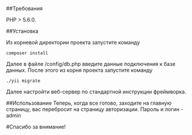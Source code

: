 ##Требования

PHP > 5.6.0.


##Установка

Из корневой директории проекта запустите команду

~~~
composer install
~~~

Далее в файле /config/db.php введите данные подключения к базе данных. После этого из корня проекта запустите команду

~~~
./yii migrate
~~~

Далее настройти веб-сервер по стандартной инструкции фреймворка.

##Использование
Теперь, когда все готово, заходите на главную страницу, вас перебросит на страницу авторизации. Пароль и логин - admin

#Спасибо за внимание!